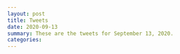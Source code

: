 ```yaml
---
layout: post
title: Tweets
date: 2020-09-13
summary: These are the tweets for September 13, 2020.
categories:
---
```


